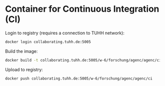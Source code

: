 # Container for Continuous Integration (CI)

Login to registry (requires a connection to TUHH network):

```bash
docker login collaborating.tuhh.de:5005
```

Build the image:

```bash
docker build -t collaborating.tuhh.de:5005/w-6/forschung/agenc/agenc/ci .
```

Upload to registry:

```bash
docker push collaborating.tuhh.de:5005/w-6/forschung/agenc/agenc/ci
```

